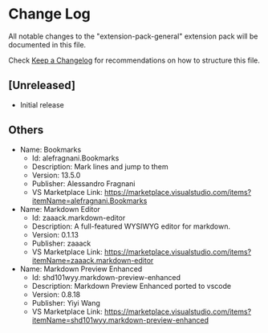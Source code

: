 # Change Log

All notable changes to the "extension-pack-general" extension pack will be documented in this file.

Check [Keep a Changelog](http://keepachangelog.com/) for recommendations on how to structure this file.

## [Unreleased]

- Initial release

## Others

- Name: Bookmarks
  - Id: alefragnani.Bookmarks
  - Description: Mark lines and jump to them
  - Version: 13.5.0
  - Publisher: Alessandro Fragnani
  - VS Marketplace Link: <https://marketplace.visualstudio.com/items?itemName=alefragnani.Bookmarks>
- Name: Markdown Editor
  - Id: zaaack.markdown-editor
  - Description: A full-featured WYSIWYG editor for markdown.
  - Version: 0.1.13
  - Publisher: zaaack
  - VS Marketplace Link: <https://marketplace.visualstudio.com/items?itemName=zaaack.markdown-editor>
- Name: Markdown Preview Enhanced
  - Id: shd101wyy.markdown-preview-enhanced
  - Description: Markdown Preview Enhanced ported to vscode
  - Version: 0.8.18
  - Publisher: Yiyi Wang
  - VS Marketplace Link: <https://marketplace.visualstudio.com/items?itemName=shd101wyy.markdown-preview-enhanced>
